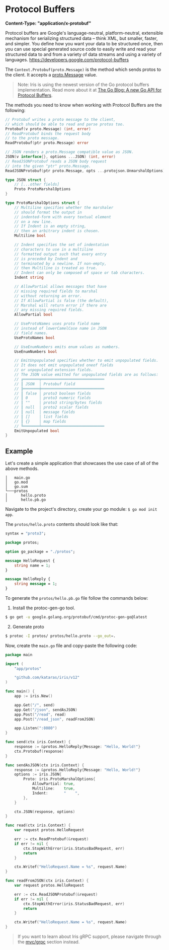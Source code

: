# Protocol Buffers

**Content-Type: "application/x-protobuf"**

Protocol buffers are Google's language-neutral, platform-neutral, extensible mechanism for serializing structured data – think XML, but smaller, faster, and simpler. You define how you want your data to be structured once, then you can use special generated source code to easily write and read your structured data to and from a variety of data streams and using a variety of languages. https://developers.google.com/protocol-buffers

The `Context.Protobuf(proto.Message)` is the method which sends protos to the client. It accepts a [proto.Message](https://godoc.org/google.golang.org/protobuf/proto#Message) value.

> Note: Iris is using the newest version of the Go protocol buffers implementation. Read more about it at [The Go Blog: A new Go API for Protocol Buffers](https://blog.golang.org/protobuf-apiv2).


The methods you need to know when working with Protocol Buffers are the following:

```go
// Protobuf writes a proto message to the client,
// which should be able to read and parse protos too. 
Protobuf(v proto.Message) (int, error)
// ReadProtobuf binds the request body
// to the proto message.
ReadProtobuf(ptr proto.Message) error
```

```go
// JSON renders a proto.Message compatible value as JSON.
JSON(v interface{}, options ...JSON) (int, error)
// ReadJSONProtobuf reads a JSON body request
// into the given "ptr" proto.Message.
ReadJSONProtobuf(ptr proto.Message, opts ...protojson.UnmarshalOptions) error
```

```go
type JSON struct {
    // [...other fields]
	Proto ProtoMarshalOptions
}

type ProtoMarshalOptions struct {
    // Multiline specifies whether the marshaler
    // should format the output in
    // indented-form with every textual element
    // on a new line.
    // If Indent is an empty string,
    // then an arbitrary indent is chosen.
	Multiline bool

    // Indent specifies the set of indentation
    // characters to use in a multiline
    // formatted output such that every entry
    // is preceded by Indent and
    // terminated by a newline. If non-empty,
    // then Multiline is treated as true.
	// Indent can only be composed of space or tab characters.
	Indent string

    // AllowPartial allows messages that have
    // missing required fields to marshal
    // without returning an error.
    // If AllowPartial is false (the default),
    // Marshal will return error if there are
    // any missing required fields.
	AllowPartial bool

    // UseProtoNames uses proto field name
    // instead of lowerCamelCase name in JSON
	// field names.
	UseProtoNames bool

	// UseEnumNumbers emits enum values as numbers.
	UseEnumNumbers bool

    // EmitUnpopulated specifies whether to emit unpopulated fields.
    // It does not emit unpopulated oneof fields
    // or unpopulated extension fields.
	// The JSON value emitted for unpopulated fields are as follows:
	// ╔═══════╤════════════════════════════
	// ║ JSON  │ Protobuf field             
	// ╠═══════╪════════════════════════════
	// ║ false │ proto3 boolean fields      
	// ║ 0     │ proto3 numeric fields      
	// ║ ""    │ proto3 string/bytes fields 
	// ║ null  │ proto2 scalar fields       
	// ║ null  │ message fields             
	// ║ []    │ list fields                
	// ║ {}    │ map fields                 
	// ╚═══════╧════════════════════════════
	EmitUnpopulated bool
}
```

## Example

Let's create a simple application that showcases the use case of all of the above methods.

```text
│   main.go
│   go.mod
│   go.sum
└───protos
│      hello.proto
│      hello.pb.go
```

Navigate to the project's directory, create your go module: `$ go mod init app`.

The `protos/hello.proto` contents should look like that:

```proto
syntax = "proto3";

package protos;

option go_package = "./protos";

message HelloRequest {
    string name = 1;
}

message HelloReply {
    string message = 1;
}
```

To generate the `protos/hello.pb.go` file follow the commands below:

1. Install the protoc-gen-go tool.

```sh
$ go get -u google.golang.org/protobuf/cmd/protoc-gen-go@latest
```

2. Generate proto

```sh
$ protoc -I protos/ protos/hello.proto --go_out=.
```

Now, create the `main.go` file and copy-paste the following code:

```go
package main

import (
	"app/protos"

	"github.com/kataras/iris/v12"
)

func main() {
	app := iris.New()

	app.Get("/", send)
	app.Get("/json", sendAsJSON)
	app.Post("/read", read)
	app.Post("/read_json", readFromJSON)

	app.Listen(":8080")
}

func send(ctx iris.Context) {
	response := &protos.HelloReply{Message: "Hello, World!"}
	ctx.Protobuf(response)
}

func sendAsJSON(ctx iris.Context) {
	response := &protos.HelloReply{Message: "Hello, World!"}
	options := iris.JSON{
		Proto: iris.ProtoMarshalOptions{
			AllowPartial: true,
			Multiline:    true,
			Indent:       "    ",
		},
	}

	ctx.JSON(response, options)
}

func read(ctx iris.Context) {
	var request protos.HelloRequest

	err := ctx.ReadProtobuf(&request)
	if err != nil {
		ctx.StopWithError(iris.StatusBadRequest, err)
		return
	}

	ctx.Writef("HelloRequest.Name = %s", request.Name)
}

func readFromJSON(ctx iris.Context) {
	var request protos.HelloRequest

	err := ctx.ReadJSONProtobuf(&request)
	if err != nil {
		ctx.StopWithError(iris.StatusBadRequest, err)
		return
	}

	ctx.Writef("HelloRequest.Name = %s", request.Name)
}
```

> If you want to learn about Iris gRPC support, please navigate through the [mvc/grpc](../mvc/mvc-grpc.md) section instead.
